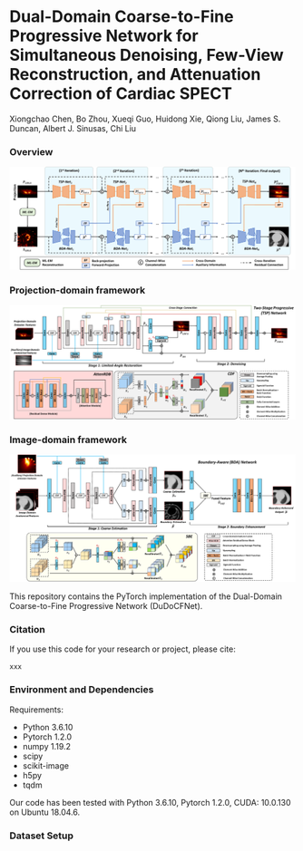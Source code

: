 # Dual-Domain Coarse-to-Fine Progressive Network for Simultaneous Denoising, Few-View Reconstruction, and Attenuation Correction of Cardiac SPECT

Xiongchao Chen, Bo Zhou, Xueqi Guo, Huidong Xie, Qiong Liu, James S. Duncan, Albert J. Sinusas, Chi Liu

### Overview
![image](IMAGE/Figure_1.png)

### Projection-domain framework
![image](IMAGE/Figure_2.png)

### Image-domain framework
![image](IMAGE/Figure_3.png)

This repository contains the PyTorch implementation of the Dual-Domain Coarse-to-Fine Progressive Network (DuDoCFNet).


### Citation 
If you use this code for your research or project, please cite:

    xxx



 ### Environment and Dependencies
 Requirements:
 * Python 3.6.10
 * Pytorch 1.2.0
 * numpy 1.19.2
 * scipy
 * scikit-image
 * h5py
 * tqdm

Our code has been tested with Python 3.6.10, Pytorch 1.2.0, CUDA: 10.0.130 on Ubuntu 18.04.6.

 ### Dataset Setup







